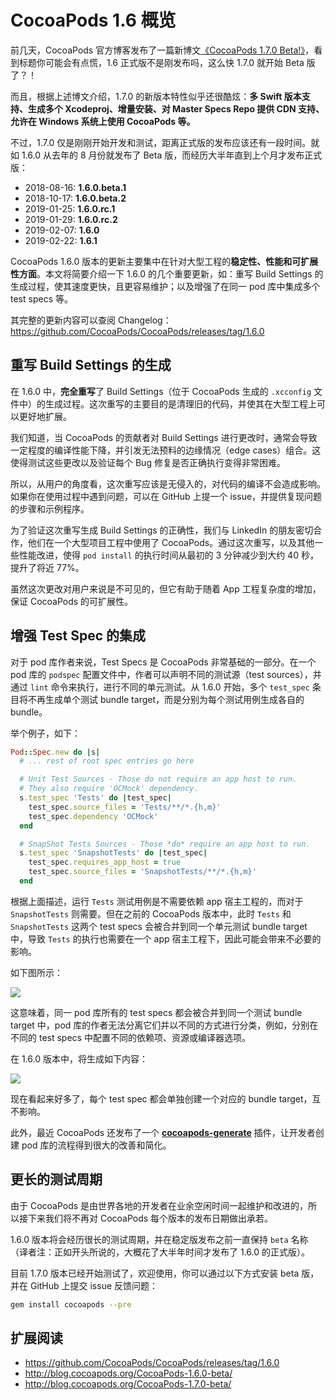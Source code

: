 
# CocoaPods 1.6 概览

前几天，CocoaPods 官方博客发布了一篇新博文[《CocoaPods 1.7.0 Beta!》](http://blog.cocoapods.org/CocoaPods-1.7.0-beta/)，看到标题你可能会有点慌，1.6 正式版不是刚发布吗，这么快 1.7.0 就开始 Beta 版了？！

而且，根据上述博文介绍，1.7.0 的新版本特性似乎还很酷炫：**多 Swift 版本支持、生成多个 Xcodeproj、增量安装、对 Master Specs Repo 提供 CDN 支持、允许在 Windows 系统上使用 CocoaPods 等。**

不过，1.7.0 仅是刚刚开始开发和测试，距离正式版的发布应该还有一段时间。就如 1.6.0 从去年的 8 月份就发布了 Beta 版，而经历大半年直到上个月才发布正式版：

* 2018-08-16: **1.6.0.beta.1**
* 2018-10-17: **1.6.0.beta.2**
* 2019-01-25: **1.6.0.rc.1**
* 2019-01-29: **1.6.0.rc.2**
* 2019-02-07: **1.6.0**
* 2019-02-22: **1.6.1**

CocoaPods 1.6.0 版本的更新主要集中在针对大型工程的**稳定性、性能和可扩展性方面**。本文将简要介绍一下 1.6.0 的几个重要更新，如：重写 Build Settings 的生成过程，使其速度更快，且更容易维护；以及增强了在同一 pod 库中集成多个 test specs 等。

其完整的更新内容可以查阅 Changelog：https://github.com/CocoaPods/CocoaPods/releases/tag/1.6.0

## 重写 Build Settings 的生成

在 1.6.0 中，**完全重写**了 Build Settings（位于 CocoaPods 生成的 `.xcconfig` 文件中）的生成过程。这次重写的主要目的是清理旧的代码，并使其在大型工程上可以更好地扩展。

我们知道，当 CocoaPods 的贡献者对 Build Settings 进行更改时，通常会导致一定程度的编译性能下降，并引发无法预料的边缘情况（edge cases）组合。这使得测试这些更改以及验证每个 Bug 修复是否正确执行变得非常困难。

所以，从用户的角度看，这次重写应该是无侵入的，对代码的编译不会造成影响。如果你在使用过程中遇到问题，可以在 GitHub 上提一个 issue，并提供复现问题的步骤和示例程序。

为了验证这次重写生成 Build Settings 的正确性，我们与 LinkedIn 的朋友密切合作，他们在一个大型项目工程中使用了 CocoaPods。通过这次重写，以及其他一些性能改进，使得 `pod install` 的执行时间从最初的 3 分钟减少到大约 40 秒，提升了将近 77%。

虽然这次更改对用户来说是不可见的，但它有助于随着 App 工程复杂度的增加，保证 CocoaPods 的可扩展性。

## 增强 Test Spec 的集成

对于 pod 库作者来说，Test Specs 是 CocoaPods 非常基础的一部分。在一个 pod 库的 `podspec` 配置文件中，作者可以声明不同的测试源（test sources），并通过 `lint` 命令来执行，进行不同的单元测试。从 1.6.0 开始，多个 `test_spec` 条目将不再生成单个测试 bundle target，而是分别为每个测试用例生成各自的 bundle。

举个例子，如下：

```ruby
Pod::Spec.new do |s|
  # ... rest of root spec entries go here

  # Unit Test Sources - Those do not require an app host to run. 
  # They also require 'OCMock' dependency.
  s.test_spec 'Tests' do |test_spec|
    test_spec.source_files = 'Tests/**/*.{h,m}'
    test_spec.dependency 'OCMock'
  end

  # SnapShot Tests Sources - Those *do* require an app host to run.
  s.test_spec 'SnapshotTests' do |test_spec|
    test_spec.requires_app_host = true
    test_spec.source_files = 'SnapshotTests/**/*.{h,m}'
  end
```

根据上面描述，运行 `Tests` 测试用例是不需要依赖 app 宿主工程的，而对于 `SnapshotTests` 则需要。但在之前的 CocoaPods 版本中，此时 `Tests` 和 `SnapshotTests` 这两个 test specs 会被合并到同一个单元测试 bundle target 中，导致 `Tests` 的执行也需要在一个 app 宿主工程下，因此可能会带来不必要的影响。

如下图所示：

![](https://file.kangzubin.com/blog/static/20190306/test_specs_before.png)

这意味着，同一 pod 库所有的 test specs 都会被合并到同一个测试 bundle target 中，pod 库的作者无法分离它们并以不同的方式进行分类，例如，分别在不同的 test specs 中配置不同的依赖项、资源或编译器选项。

在 1.6.0 版本中，将生成如下内容：

![](https://file.kangzubin.com/blog/static/20190306/test_specs_after.png)

现在看起来好多了，每个 test spec 都会单独创建一个对应的 bundle target，互不影响。

此外，最近 CocoaPods 还发布了一个 **[cocoapods-generate](https://github.com/square/cocoapods-generate)** 插件，让开发者创建 pod 库的流程得到很大的改善和简化。

## 更长的测试周期

由于 CocoaPods 是由世界各地的开发者在业余空闲时间一起维护和改进的，所以接下来我们将不再对 CocoaPods 每个版本的发布日期做出承若。

1.6.0 版本将会经历很长的测试周期，并在稳定版发布之前一直保持 `beta` 名称（译者注：正如开头所说的，大概花了大半年时间才发布了 1.6.0 的正式版）。

目前 1.7.0 版本已经开始测试了，欢迎使用，你可以通过以下方式安装 beta 版，并在 GitHub 上提交 issue 反馈问题：

```sh
gem install cocoapods --pre
```

## 扩展阅读

* https://github.com/CocoaPods/CocoaPods/releases/tag/1.6.0
* http://blog.cocoapods.org/CocoaPods-1.6.0-beta/
* http://blog.cocoapods.org/CocoaPods-1.7.0-beta/
